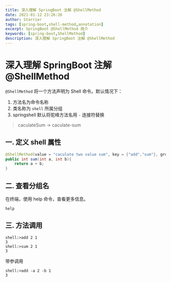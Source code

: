 ```yaml
---
title: 深入理解 SpringBoot 注解 @ShellMethod 
date: 2021-01-12 23:26:26
author: Starrier
tags: [spring-boot,shell-method,annotation]
excerpt: SpringBoot @ShellMethod 简介
keywords: [spring-boot,ShellMethod]
description: 深入理解 SpringBoot 注解 @ShellMethod
---
```


# 深入理解 SpringBoot 注解 @ShellMethod

`@ShellMethod` 将一个方法声明为 Shell 命令。默认情况下：

1. 方法名为命令名称
2. 类名称为 `shell` 所属分组
3. springshell 默认将驼峰方法名用 `-` 连接符替换
> caculateSum -> caculate-sum



## 一. 定义 shell 属性

```java
@ShellMethod(value = "caculate two value sum", key = {"add","sum"}, group = "group1", prefix = "-")
public int sum(int a, int b){
    return a + b;
}
```

## 二. 查看分组名

在终端，使用  help 命令，查看更多信息。

```shell
help
```

## 三. 方法调用


```shell
shell:>add 2 1
3
shell:>sum 2 1
3
```

带参调用

```shell
shell:>add -a 2 -b 1
3
```

